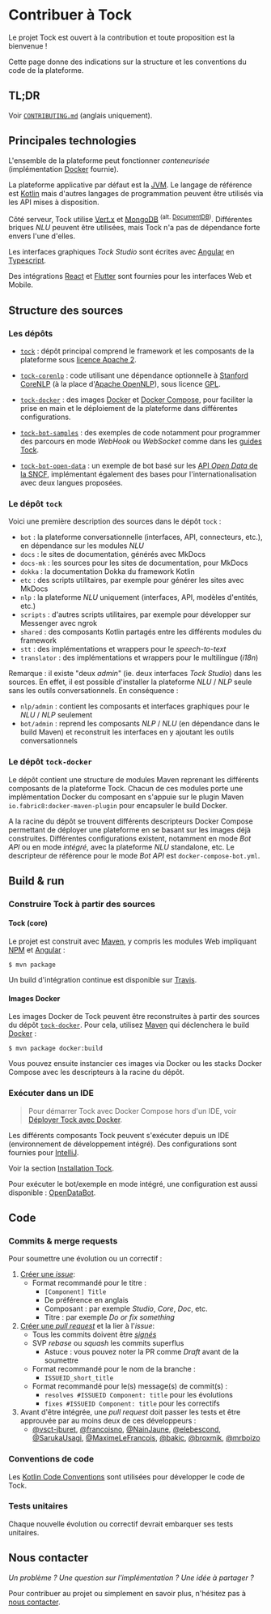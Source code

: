 # Contribuer à Tock

Le projet Tock est ouvert à la contribution et toute proposition est la bienvenue !

Cette page donne des indications sur la structure et les conventions du code de la plateforme.

## TL;DR

Voir [`CONTRIBUTING.md`](https://github.com/theopenconversationkit/tock/blob/master/CONTRIBUTING.md) 
(anglais uniquement).

## Principales technologies

L'ensemble de la plateforme peut fonctionner _conteneurisée_ (implémentation [Docker](https://www.docker.com/) fournie). 

La plateforme applicative par défaut est la [JVM](https://fr.wikipedia.org/wiki/Machine_virtuelle_Java). 
Le langage de référence est [Kotlin](https://kotlinlang.org/) mais d'autres langages de programmation peuvent être utilisés via les API mises à disposition.

Côté serveur, Tock utilise [Vert.x](http://vertx.io/) et [MongoDB](https://www.mongodb.com ) <sup>(alt. [DocumentDB](https://aws.amazon.com/fr/documentdb/))</sup>. 
Différentes briques _NLU_ peuvent être utilisées, mais Tock n'a pas de dépendance forte envers l'une d'elles.

Les interfaces graphiques _Tock Studio_ sont écrites avec [Angular](https://angular.io/) en [Typescript](https://www.typescriptlang.org/).

Des intégrations [React](https://reactjs.org) et [Flutter](https://flutter.dev/) sont fournies pour les interfaces Web et Mobile.

## Structure des sources

### Les dépôts

* [`tock`](https://github.com/theopenconversationkit/tock) : dépôt principal comprend le framework et les composants 
de la plateforme sous [licence Apache 2](https://github.com/theopenconversationkit/tock/blob/master/LICENSE). 

* [`tock-corenlp`](https://github.com/theopenconversationkit/tock-corenlp) : code utilisant une dépendance optionnelle à 
[Stanford CoreNLP](https://stanfordnlp.github.io/CoreNLP/) (à la place d'[Apache OpenNLP](https://opennlp.apache.org/)), 
sous licence [GPL](https://fr.wikipedia.org/wiki/Licence_publique_g%C3%A9n%C3%A9rale_GNU). 

* [`tock-docker`](https://github.com/theopenconversationkit/tock-docker) : des images [Docker](https://www.docker.com/) 
et [Docker Compose](https://docs.docker.com/compose/), pour faciliter la prise en main et le déploiement de la plateforme dans différentes configurations.

* [`tock-bot-samples`]() : des exemples de code notamment pour programmer des parcours en mode _WebHook_ ou _WebSocket_ 
comme dans les [guides Tock](../guide/api.md).
 
* [`tock-bot-open-data`](https://github.com/theopenconversationkit/tock-bot-open-data) : un exemple de bot basé 
sur les [API _Open Data_ de la SNCF](https://www.digital.sncf.com/startup/api), implémentant également des bases pour 
l'internationalisation avec deux langues proposées.

### Le dépôt `tock`

Voici une première description des sources dans le dépôt `tock` :

* `bot` : la plateforme conversationnelle (interfaces, API, connecteurs, etc.), en dépendance sur les modules _NLU_
* `docs` : le sites de documentation, générés avec MkDocs
* `docs-mk` : les sources pour les sites de documentation, pour MkDocs
* `dokka` : la documentation Dokka du framework Kotlin
* `etc` : des scripts utilitaires, par exemple pour générer les sites avec MkDocs
* `nlp` : la plateforme _NLU_ uniquement (interfaces, API, modèles d'entités, etc.) 
* `scripts` : d'autres scripts utilitaires, par exemple pour développer sur Messenger avec ngrok
* `shared` : des composants Kotlin partagés entre les différents modules du framework
* `stt` : des implémentations et wrappers pour le _speech-to-text_
* `translator` : des implémentations et wrappers pour le multilingue (_i18n_)

Remarque : il existe "deux _admin_" (ie. deux interfaces _Tock Studio_) dans les sources. En effet, il est possible 
d'installer la plateforme _NLU_ / _NLP_ seule sans les outils conversationnels. En conséquence :

* `nlp/admin` : contient les composants et interfaces graphiques pour le _NLU_ / _NLP_ seulement
* `bot/admin` : reprend les composants _NLP_ / _NLU_ (en dépendance dans le build Maven) et reconstruit les interfaces 
en y ajoutant les outils conversationnels  

### Le dépôt `tock-docker`

Le dépôt contient une structure de modules Maven reprenant les différents composants de la plateforme Tock. 
Chacun de ces modules porte une implémentation Docker du composant en s'appuie sur le plugin Maven 
`io.fabric8:docker-maven-plugin` pour encapsuler le build Docker.

A la racine du dépôt se trouvent différents descripteurs Docker Compose permettant de déployer une plateforme 
en se basant sur les images déjà construites. Différentes configurations existent, notamment en mode _Bot API_ 
ou en mode _intégré_, avec la plateforme _NLU_ standalone, etc. Le descripteur de référence pour le mode 
_Bot API_ est `docker-compose-bot.yml`.

## Build & run

### Construire Tock à partir des sources

#### Tock (core)

Le projet est construit avec [Maven](https://maven.apache.org/), y compris les modules Web impliquant 
[NPM](https://www.npmjs.com/) et [Angular](https://angular.io/) :
 
`$ mvn package`

Un build d'intégration continue est disponible sur [Travis](https://travis-ci.org/theopenconversationkit/tock).

#### Images Docker

Les images Docker de Tock peuvent être reconstruites à partir des sources du dépôt [`tock-docker`](https://github.com/theopenconversationkit/tock-docker).
Pour cela, utilisez [Maven](https://maven.apache.org/) qui déclenchera le build [Docker](https://www.docker.com/) :

`$ mvn package docker:build`

Vous pouvez ensuite instancier ces images via Docker ou les stacks Docker Compose avec les descripteurs à la racine du dépôt.

### Exécuter dans un IDE

> Pour démarrer Tock avec Docker Compose hors d'un IDE, voir [Déployer Tock avec Docker](../guide/plateforme.md).

Les différents composants Tock peuvent s'exécuter depuis un IDE (environnement de développement intégré). 
Des configurations sont fournies pour [IntelliJ](https://www.jetbrains.com/idea/).

Voir la section [Installation Tock](../admin/installation.md).  

Pour exécuter le bot/exemple en mode intégré, une configuration est aussi disponible : [OpenDataBot](https://github.com/theopenconversationkit/tock-bot-open-data/blob/master/.idea/runConfigurations/OpenDataBot.xml).

## Code

### Commits & merge requests

Pour soumettre une évolution ou un correctif :

1. [Créer une _issue_](https://github.com/theopenconversationkit/tock/issues/new):
    - Format recommandé pour le titre :
        - `[Component] Title`
        - De préférence en anglais
        - Composant : par exemple 
    _Studio_, _Core_, _Doc_, etc.
        - Titre : par exemple _Do or fix something_
2. [Créer une _pull request_](https://github.com/theopenconversationkit/tock/pulls) et la lier à l'_issue_:
    - Tous les commits doivent être [_signés_](https://help.github.com/en/github/authenticating-to-github/managing-commit-signature-verification) 
    - SVP _rebase_ ou _squash_ les commits superflus
        - Astuce : vous pouvez noter la PR comme _Draft_ avant de la soumettre
    - Format recommandé pour le nom de la branche :
        - `ISSUEID_short_title`
    - Format recommandé pour le(s) message(s) de commit(s) :
        - `resolves #ISSUEID Component: title` pour les évolutions
        - `fixes #ISSUEID Component: title` pour les correctifs
3. Avant d'être intégrée, une _pull request_ doit passer les tests et être approuvée par au moins deux de ces développeurs :
    - [@vsct-jburet](https://github.com/vsct-jburet),
    [@francoisno](https://github.com/francoisno),
    [@NainJaune](https://github.com/NainJaune),
    [@elebescond](https://github.com/elebescond),
    [@SarukaUsagi](https://github.com/SarukaUsagi),
    [@MaximeLeFrancois](https://github.com/MaximeLeFrancois),
    [@bakic](https://github.com/bakic),
    [@broxmik](https://github.com/broxmik),
    [@mrboizo](https://github.com/mrboizo)

### Conventions de code

Les [Kotlin Code Conventions](https://kotlinlang.org/docs/reference/coding-conventions.html) sont utilisées pour 
développer le code de Tock.

### Tests unitaires

Chaque nouvelle évolution ou correctif devrait embarquer ses tests unitaires.

## Nous contacter

_Un problème ? Une question sur l'implémentation ? Une idée à partager ?_

Pour contribuer au projet ou simplement en savoir plus, n'hésitez pas à [nous contacter](contact.md).